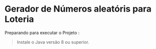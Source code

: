 # Gerador de Números aleatóris para Loteria

Preparando para executar o Projeto :
>Instale o Java versão 8 ou superior.



